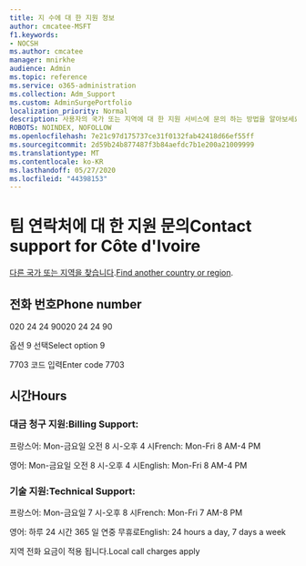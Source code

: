 ```yaml
---
title: 지 수에 대 한 지원 정보
author: cmcatee-MSFT
f1.keywords:
- NOCSH
ms.author: cmcatee
manager: mnirkhe
audience: Admin
ms.topic: reference
ms.service: o365-administration
ms.collection: Adm_Support
ms.custom: AdminSurgePortfolio
localization_priority: Normal
description: 사용자의 국가 또는 지역에 대 한 지원 서비스에 문의 하는 방법을 알아보세요.
ROBOTS: NOINDEX, NOFOLLOW
ms.openlocfilehash: 7e21c97d175737ce31f0132fab42418d66ef55ff
ms.sourcegitcommit: 2d59b24b877487f3b84aefdc7b1e200a21009999
ms.translationtype: MT
ms.contentlocale: ko-KR
ms.lasthandoff: 05/27/2020
ms.locfileid: "44398153"
---
```

# <a name="contact-support-for-cte-divoire"></a><span data-ttu-id="38732-103">팀 연락처에 대 한 지원 문의</span><span class="sxs-lookup"><span data-stu-id="38732-103">Contact support for Côte d'Ivoire</span></span>

<span data-ttu-id="38732-104">[다른 국가 또는 지역을 찾습니다](../contact-support-for-business-products.md).</span><span class="sxs-lookup"><span data-stu-id="38732-104">[Find another country or region](../contact-support-for-business-products.md).</span></span>

## <a name="phone-number"></a><span data-ttu-id="38732-105">전화 번호</span><span class="sxs-lookup"><span data-stu-id="38732-105">Phone number</span></span>
<span data-ttu-id="38732-106">020 24 24 90</span><span class="sxs-lookup"><span data-stu-id="38732-106">020 24 24 90</span></span>

<span data-ttu-id="38732-107">옵션 9 선택</span><span class="sxs-lookup"><span data-stu-id="38732-107">Select option 9</span></span>

<span data-ttu-id="38732-108">7703 코드 입력</span><span class="sxs-lookup"><span data-stu-id="38732-108">Enter code 7703</span></span>

## <a name="hours"></a><span data-ttu-id="38732-109">시간</span><span class="sxs-lookup"><span data-stu-id="38732-109">Hours</span></span>
### <a name="billing-support"></a><span data-ttu-id="38732-110">대금 청구 지원:</span><span class="sxs-lookup"><span data-stu-id="38732-110">Billing Support:</span></span>

<span data-ttu-id="38732-111">프랑스어: Mon-금요일 오전 8 시-오후 4 시</span><span class="sxs-lookup"><span data-stu-id="38732-111">French: Mon-Fri 8 AM-4 PM</span></span>

<span data-ttu-id="38732-112">영어: Mon-금요일 오전 8 시-오후 4 시</span><span class="sxs-lookup"><span data-stu-id="38732-112">English: Mon-Fri 8 AM-4 PM</span></span>

### <a name="technical-support"></a><span data-ttu-id="38732-113">기술 지원:</span><span class="sxs-lookup"><span data-stu-id="38732-113">Technical Support:</span></span>

<span data-ttu-id="38732-114">프랑스어: Mon-금요일 7 시-오후 8 시</span><span class="sxs-lookup"><span data-stu-id="38732-114">French: Mon-Fri 7 AM-8 PM</span></span>

<span data-ttu-id="38732-115">영어: 하루 24 시간 365 일 연중 무휴로</span><span class="sxs-lookup"><span data-stu-id="38732-115">English: 24 hours a day, 7 days a week</span></span>

<span data-ttu-id="38732-116">지역 전화 요금이 적용 됩니다.</span><span class="sxs-lookup"><span data-stu-id="38732-116">Local call charges apply</span></span>
